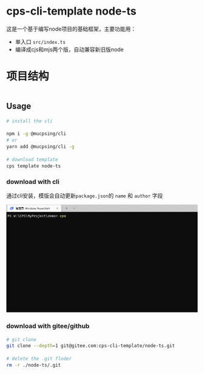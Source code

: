 # cps-cli-template node-ts

这是一个基于编写node项目的基础框架，主要功能用：

- 单入口 `src/index.ts`
- 编译成cjs和mjs两个版，自动兼容新旧版node



# 项目结构

```

```



## Usage
```bash
# install the cli

npm i -g @mucpsing/cli
# or
yarn add @mucpsing/cli -g

# download template
cps template node-ts
```



### download with cli

通过cli安装，模版会自动更新`package.json`的 `name` 和 `author` 字段

![download](screenshot/download.gif)



### download with gitee/github

```bash
# git clone
git clone --depth=1 git@gitee.com:cps-cli-template/node-ts.git

# delete the .git floder
rm -r ./node-ts/.git
```

